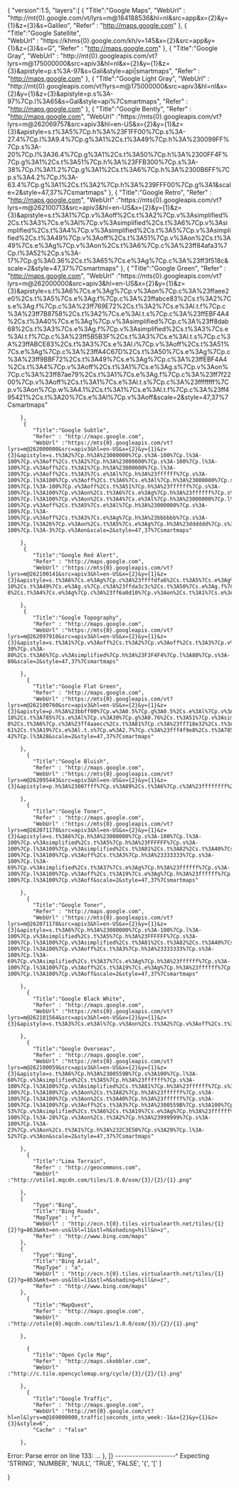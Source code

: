 {
    "version":1.5,
    "layers":[
        {
            "Title":"Google Maps",
            "WebUrl" : "http://mt{0}.google.com/vt/lyrs=m@184188536&hl=nl&src=app&x={2}&y={1}&z={3}&s=Galileo",
            "Refer" : "http://maps.google.com"
                },
        {
            "Title":"Google Satellite",            
            "WebUrl" : "https://khms{0}.google.com/kh/v=145&x={2}&src=app&y={1}&z={3}&s=G",
            "Refer" : "http://maps.google.com"
        },
        {
            "Title":"Google Gray",
            "WebUrl" : "http://mt{0}.googleapis.com/vt?lyrs=m@175000000&src=apiv3&hl=nl&x={2}&y={1}&z={3}&apistyle=p.s%3A-97&s=Gali&style=api|smartmaps",
            "Refer" : "http://maps.google.com"
        },
        {
            "Title":"Google Light Gray",
            "WebUrl" : "http://mt{0}.googleapis.com/vt?lyrs=m@175000000&src=apiv3&hl=nl&x={2}&y={1}&z={3}&apistyle=p.s%3A-97%7Cp.l%3A65&s=Gal&style=api%7Csmartmaps",
            "Refer" : "http://maps.google.com"
        },
        {
            "Title":"Google Bently",
            "Refer" : "http://maps.google.com",
            "WebUrl" :"https://mts{0}.googleapis.com/vt?lyrs=m@262069757&src=apiv3&hl=en-US&x={2}&y={1}&z={3}&apistyle=s.t%3A5%7Cp.h%3A%23F1FF00%7Cp.s%3A-27.4%7Cp.l%3A9.4%7Cp.g%3A1%2Cs.t%3A49%7Cp.h%3A%230099FF%7Cp.s%3A-20%7Cp.l%3A36.4%7Cp.g%3A1%2Cs.t%3A50%7Cp.h%3A%2300FF4F%7Cp.g%3A1%2Cs.t%3A51%7Cp.h%3A%23FFB300%7Cp.s%3A-38%7Cp.l%3A11.2%7Cp.g%3A1%2Cs.t%3A6%7Cp.h%3A%2300B6FF%7Cp.s%3A4.2%7Cp.l%3A-63.4%7Cp.g%3A1%2Cs.t%3A2%7Cp.h%3A%239FFF00%7Cp.g%3A1&scale=2&style=47,37%7Csmartmaps"
        },
        {
            "Title":"Google Retro",
            "Refer" : "http://maps.google.com",
            "WebUrl" :"https://mts{0}.googleapis.com/vt?lyrs=m@262100713&src=apiv3&hl=en-US&x={2}&y={1}&z={3}&apistyle=s.t%3A1%7Cp.v%3Aoff%2Cs.t%3A2%7Cp.v%3Asimplified%2Cs.t%3A3%7Cs.e%3Al%7Cp.v%3Asimplified%2Cs.t%3A6%7Cp.v%3Asimplified%2Cs.t%3A4%7Cp.v%3Asimplified%2Cs.t%3A5%7Cp.v%3Asimplified%2Cs.t%3A49%7Cp.v%3Aoff%2Cs.t%3A51%7Cp.v%3Aon%2Cs.t%3A49%7Cs.e%3Ag%7Cp.v%3Aon%2Cs.t%3A6%7Cp.c%3A%23ff84afa3%7Cp.l%3A52%2Cp.s%3A-17%7Cp.g%3A0.36%2Cs.t%3A65%7Cs.e%3Ag%7Cp.c%3A%23ff3f518c&scale=2&style=47,37%7Csmartmaps"
        },
         {
            "Title":"Google Green",
            "Refer" : "http://maps.google.com",
            "WebUrl" :"https://mts{0}.googleapis.com/vt?lyrs=m@262000000&src=apiv3&hl=en-US&x={2}&y={1}&z={3}&apistyle=s.t%3A6%7Cs.e%3Ag%7Cp.v%3Aon%7Cp.c%3A%23ffaee2e0%2Cs.t%3A5%7Cs.e%3Ag.f%7Cp.c%3A%23ffabce83%2Cs.t%3A2%7Cs.e%3Ag.f%7Cp.c%3A%23ff769E72%2Cs.t%3A2%7Cs.e%3Al.t.f%7Cp.c%3A%23ff7B8758%2Cs.t%3A2%7Cs.e%3Al.t.s%7Cp.c%3A%23ffEBF4A4%2Cs.t%3A40%7Cs.e%3Ag%7Cp.v%3Asimplified%7Cp.c%3A%23ff8dab68%2Cs.t%3A3%7Cs.e%3Ag.f%7Cp.v%3Asimplified%2Cs.t%3A3%7Cs.e%3Al.t.f%7Cp.c%3A%23ff5B5B3F%2Cs.t%3A3%7Cs.e%3Al.t.s%7Cp.c%3A%23ffABCE83%2Cs.t%3A3%7Cs.e%3Al.i%7Cp.v%3Aoff%2Cs.t%3A51%7Cs.e%3Ag%7Cp.c%3A%23ffA4C67D%2Cs.t%3A50%7Cs.e%3Ag%7Cp.c%3A%23ff9BBF72%2Cs.t%3A49%7Cs.e%3Ag%7Cp.c%3A%23ffEBF4A4%2Cs.t%3A4%7Cp.v%3Aoff%2Cs.t%3A1%7Cs.e%3Ag.s%7Cp.v%3Aon%7Cp.c%3A%23ff87ae79%2Cs.t%3A1%7Cs.e%3Ag.f%7Cp.c%3A%23ff7f2200%7Cp.v%3Aoff%2Cs.t%3A1%7Cs.e%3Al.t.s%7Cp.c%3A%23ffffffff%7Cp.v%3Aon%7Cp.w%3A4.1%2Cs.t%3A1%7Cs.e%3Al.t.f%7Cp.c%3A%23ff495421%2Cs.t%3A20%7Cs.e%3Al%7Cp.v%3Aoff&scale=2&style=47,37%7Csmartmaps"
        
        },
         {
            "Title":"Google Subtle",
            "Refer" : "http://maps.google.com",
            "WebUrl" :"https://mts{0}.googleapis.com/vt?lyrs=m@262000000&src=apiv3&hl=en-US&x={2}&y={1}&z={3}&apistyle=s.t%3A2%7Cp.h%3A%23000000%7Cp.s%3A-100%7Cp.l%3A-100%7Cp.v%3Aoff%2Cs.t%3A2%7Cp.h%3A%23000000%7Cp.s%3A-100%7Cp.l%3A-100%7Cp.v%3Aoff%2Cs.t%3A1%7Cp.h%3A%23000000%7Cp.l%3A-100%7Cp.v%3Aoff%2Cs.t%3A3%7Cs.e%3Al%7Cp.h%3A%23ffffff%7Cp.s%3A-100%7Cp.l%3A100%7Cp.v%3Aoff%2Cs.t%3A6%7Cs.e%3Al%7Cp.h%3A%23000000%7Cp.s%3A-100%7Cp.l%3A-100%7Cp.v%3Aoff%2Cs.t%3A51%7Cp.h%3A%23ffffff%7Cp.s%3A-100%7Cp.l%3A100%7Cp.v%3Aon%2Cs.t%3A6%7Cs.e%3Ag%7Cp.h%3A%23ffffff%7Cp.s%3A-100%7Cp.l%3A100%7Cp.v%3Aon%2Cs.t%3A4%7Cs.e%3Al%7Cp.h%3A%23000000%7Cp.l%3A-100%7Cp.v%3Aoff%2Cs.t%3A5%7Cs.e%3Al%7Cp.h%3A%23000000%7Cp.s%3A-100%7Cp.l%3A-100%7Cp.v%3Aoff%2Cs.t%3A3%7Cs.e%3Ag%7Cp.h%3A%23bbbbbb%7Cp.s%3A-100%7Cp.l%3A26%7Cp.v%3Aon%2Cs.t%3A5%7Cs.e%3Ag%7Cp.h%3A%23dddddd%7Cp.s%3A-100%7Cp.l%3A-3%7Cp.v%3Aon&scale=2&style=47,37%7Csmartmaps"
        
        },
         {
            "Title":"Google Red Alert",
            "Refer" : "http://maps.google.com",
            "WebUrl" :"https://mts{0}.googleapis.com/vt?lyrs=m@262100141&src=apiv3&hl=en-US&x={2}&y={1}&z={3}&apistyle=s.t%3A6%7Cs.e%3Ag%7Cp.c%3A%23ffffdfa6%2Cs.t%3A5%7Cs.e%3Ag%7Cp.c%3A%23ffb52127%2Cs.t%3A2%7Cs.e%3Ag%7Cp.c%3A%23ffc5531b%2Cs.t%3A49%7Cs.e%3Ag.f%7Cp.c%3A%23ff74001b%7Cp.l%3A-10%2Cs.t%3A49%7Cs.e%3Ag.s%7Cp.c%3A%23ffda3c3c%2Cs.t%3A50%7Cs.e%3Ag.f%7Cp.c%3A%23ff74001b%2Cs.t%3A50%7Cs.e%3Ag.s%7Cp.c%3A%23ffda3c3c%2Cs.t%3A51%7Cs.e%3Ag.f%7Cp.c%3A%23ff990c19%2Cs.e%3Al.t.f%7Cp.c%3A%23ffffffff%2Cs.e%3Al.t.s%7Cp.c%3A%23ff74001b%7Cp.l%3A-8%2Cs.t%3A4%7Cs.e%3Ag%7Cp.c%3A%23ff6a0d10%7Cp.v%3Aon%2Cs.t%3A1%7Cs.e%3Ag%7Cp.c%3A%23ffffdfa6%7Cp.w%3A0.4%2Cs.t%3A51%7Cs.e%3Ag.s%7Cp.v%3Aoff&scale=2&style=47,37%7Csmartmaps"
        
        },
         {
            "Title":"Google Topography",
            "Refer" : "http://maps.google.com",
            "WebUrl" :"https://mts{0}.googleapis.com/vt?lyrs=m@262097910&src=apiv3&hl=en-US&x={2}&y={1}&z={3}&apistyle=s.t%3A1%7Cp.v%3Aoff%2Cs.t%3A2%7Cp.v%3Aoff%2Cs.t%3A3%7Cp.v%3Aoff%2Cs.t%3A4%7Cp.v%3Aoff%2Cs.t%3A5%7Cp.h%3A%23727D82%7Cp.l%3A-30%7Cp.s%3A-80%2Cs.t%3A6%7Cp.v%3Asimplified%7Cp.h%3A%23F3F4F4%7Cp.l%3A80%7Cp.s%3A-80&scale=2&style=47,37%7Csmartmaps"
        
        },
          {
            "Title":"Google Flat Green",
            "Refer" : "http://maps.google.com",
            "WebUrl" :"https://mts{0}.googleapis.com/vt?lyrs=m@262100760&src=apiv3&hl=en-US&x={2}&y={1}&z={3}&apistyle=p.h%3A%23bbff00%7Cp.w%3A0.5%7Cp.g%3A0.5%2Cs.e%3Al%7Cp.v%3Aoff%2Cs.t%3A82%7Cp.c%3A%23ffa4cc48%2Cs.t%3A3%7Cs.e%3Ag%7Cp.c%3A%23ffffffff%7Cp.v%3Aon%7Cp.w%3A1%2Cs.t%3A1%7Cs.e%3Al%7Cp.v%3Aon%2Cs.t%3A49%7Cs.e%3Al%7Cp.v%3Asimplified%7Cp.g%3A1.14%7Cp.s%3A-18%2Cs.t%3A785%7Cs.e%3Al%7Cp.s%3A30%7Cp.g%3A0.76%2Cs.t%3A51%7Cp.v%3Asimplified%7Cp.w%3A0.4%7Cp.l%3A-8%2Cs.t%3A6%7Cp.c%3A%23ff4aaecc%2Cs.t%3A81%7Cp.c%3A%23ff718e32%2Cs.t%3A33%7Cp.s%3A68%7Cp.l%3A-61%2Cs.t%3A19%7Cs.e%3Al.t.s%7Cp.w%3A2.7%7Cp.c%3A%23fff4f9e8%2Cs.t%3A785%7Cs.e%3Ag.s%7Cp.w%3A1.5%7Cp.c%3A%23ffe53013%7Cp.s%3A-42%7Cp.l%3A28&scale=2&style=47,37%7Csmartmaps"
        
        },
          {
            "Title":"Google Bluish",
            "Refer" : "http://maps.google.com",
            "WebUrl" :"https://mts{0}.googleapis.com/vt?lyrs=m@262095443&src=apiv3&hl=en-US&x={2}&y={1}&z={3}&apistyle=p.h%3A%23007fff%7Cp.s%3A89%2Cs.t%3A6%7Cp.c%3A%23ffffffff%2Cs.t%3A17%7Cs.e%3Al%7Cp.v%3Aoff&scale=2&style=47,37%7Csmartmaps"
        
        },
          {
            "Title":"Google Toner",
            "Refer" : "http://maps.google.com",
            "WebUrl" :"https://mts{0}.googleapis.com/vt?lyrs=m@262071178&src=apiv3&hl=en-US&x={2}&y={1}&z={3}&apistyle=s.t%3A6%7Cp.h%3A%23000000%7Cp.s%3A-100%7Cp.l%3A-100%7Cp.v%3Asimplified%2Cs.t%3A5%7Cp.h%3A%23FFFFFF%7Cp.s%3A-100%7Cp.l%3A100%7Cp.v%3Asimplified%2Cs.t%3A81%2Cs.t%3A82%2Cs.t%3A40%7Cs.e%3Ag%7Cp.h%3A%23ffffff%7Cp.s%3A-100%7Cp.l%3A100%7Cp.v%3Aoff%2Cs.t%3A3%7Cp.h%3A%23333333%7Cp.s%3A-100%7Cp.l%3A-69%7Cp.v%3Asimplified%2Cs.t%3A37%7Cs.e%3Ag%7Cp.h%3A%23ffffff%7Cp.s%3A-100%7Cp.l%3A100%7Cp.v%3Aoff%2Cs.t%3A19%7Cs.e%3Ag%7Cp.h%3A%23ffffff%7Cp.l%3A100%7Cp.v%3Aoff%2Cs.t%3A34%7Cs.e%3Ag%7Cp.h%3A%23ffffff%7Cp.s%3A-100%7Cp.l%3A100%7Cp.v%3Aoff&scale=2&style=47,37%7Csmartmaps"
        
        },
          {
            "Title":"Google Toner",
            "Refer" : "http://maps.google.com",
            "WebUrl" :"https://mts{0}.googleapis.com/vt?lyrs=m@262071178&src=apiv3&hl=en-US&x={2}&y={1}&z={3}&apistyle=s.t%3A6%7Cp.h%3A%23000000%7Cp.s%3A-100%7Cp.l%3A-100%7Cp.v%3Asimplified%2Cs.t%3A5%7Cp.h%3A%23FFFFFF%7Cp.s%3A-100%7Cp.l%3A100%7Cp.v%3Asimplified%2Cs.t%3A81%2Cs.t%3A82%2Cs.t%3A40%7Cs.e%3Ag%7Cp.h%3A%23ffffff%7Cp.s%3A-100%7Cp.l%3A100%7Cp.v%3Aoff%2Cs.t%3A3%7Cp.h%3A%23333333%7Cp.s%3A-100%7Cp.l%3A-69%7Cp.v%3Asimplified%2Cs.t%3A37%7Cs.e%3Ag%7Cp.h%3A%23ffffff%7Cp.s%3A-100%7Cp.l%3A100%7Cp.v%3Aoff%2Cs.t%3A19%7Cs.e%3Ag%7Cp.h%3A%23ffffff%7Cp.l%3A100%7Cp.v%3Aoff%2Cs.t%3A34%7Cs.e%3Ag%7Cp.h%3A%23ffffff%7Cp.s%3A-100%7Cp.l%3A100%7Cp.v%3Aoff&scale=2&style=47,37%7Csmartmaps"
        
        },
          {
            "Title":"Google Black White",
            "Refer" : "http://maps.google.com",
            "WebUrl" :"https://mts{0}.googleapis.com/vt?lyrs=m@262101564&src=apiv3&hl=en-US&x={2}&y={1}&z={3}&apistyle=s.t%3A3%7Cs.e%3Al%7Cp.v%3Aon%2Cs.t%3A2%7Cp.v%3Aoff%2Cs.t%3A1%7Cp.v%3Aoff%2Cs.t%3A3%7Cs.e%3Ag.f%7Cp.c%3A%23ff000000%7Cp.w%3A1%2Cs.t%3A3%7Cs.e%3Ag.s%7Cp.c%3A%23ff000000%7Cp.w%3A0.8%2Cs.t%3A5%7Cp.c%3A%23ffffffff%2Cs.t%3A6%7Cp.v%3Aoff%2Cs.t%3A4%7Cp.v%3Aoff%2Cs.e%3Al%7Cp.v%3Aoff%2Cs.e%3Al.t%7Cp.v%3Aon%2Cs.e%3Al.t.s%7Cp.c%3A%23ffffffff%2Cs.e%3Al.t.f%7Cp.c%3A%23ff000000%2Cs.e%3Al.i%7Cp.v%3Aon&scale=2&style=47,37%7Csmartmaps"
        
        },
          {
            "Title":"Google Overseas",
            "Refer" : "http://maps.google.com",
            "WebUrl" :"https://mts{0}.googleapis.com/vt?lyrs=m@262100059&src=apiv3&hl=en-US&x={2}&y={1}&z={3}&apistyle=s.t%3A6%7Cp.h%3A%2300559B%7Cp.s%3A100%7Cp.l%3A-60%7Cp.v%3Asimplified%2Cs.t%3A5%7Cp.h%3A%23ffffff%7Cp.s%3A-100%7Cp.l%3A100%7Cp.v%3Asimplified%2Cs.t%3A81%7Cp.h%3A%23ffffff%7Cp.s%3A-100%7Cp.l%3A100%7Cp.v%3Aon%2Cs.t%3A82%7Cp.h%3A%23ffffff%7Cp.s%3A-100%7Cp.l%3A100%7Cp.v%3Aon%2Cs.t%3A40%7Cp.h%3A%23ffffff%7Cp.s%3A-100%7Cp.l%3A100%7Cp.v%3Aoff%2Cs.t%3A3%7Cp.h%3A%2300559B%7Cp.s%3A100%7Cp.l%3A-53%7Cp.v%3Asimplified%2Cs.t%3A6%2Cs.t%3A19%7Cs.e%3Ag%7Cp.h%3A%23ffffff%7Cp.l%3A100%7Cp.v%3Aon%2Cs.t%3A6%2Cs.t%3A35%7Cs.e%3Al%7Cp.h%3A%23999999%7Cp.s%3A-100%7Cp.l%3A-28%7Cp.v%3Aon%2Cs.t%3A2%7Cp.h%3A%23999999%7Cp.s%3A-100%7Cp.l%3A-23%7Cp.v%3Aon%2Cs.t%3A1%7Cp.h%3A%232C3E50%7Cp.s%3A29%7Cp.l%3A-52%7Cp.v%3Aon&scale=2&style=47,37%7Csmartmaps"
        
        },
          {
            "Title":"Lima Terrain",
            "Refer" : "http://geocommons.com",
            "WebUrl" :"http://otile1.mqcdn.com/tiles/1.0.0/osm/{3}/{2}/{1}.png"
        
        },
        {
            "Type":"Bing",
            "Title":"Bing Roads",
            "MapType" : "r",
            "WebUrl" : "http://ecn.t{0}.tiles.virtualearth.net/tiles/{1}{2}?g=863&mkt=en-us&lbl=l1&stl=h&shading=hill&n=z",
            "Refer" : "http://www.bing.com/maps"
        },
        {
            "Type":"Bing",
            "Title":"Bing Arial",
            "MapType" : "a",
            "WebUrl" : "http://ecn.t{0}.tiles.virtualearth.net/tiles/{1}{2}?g=863&mkt=en-us&lbl=l1&stl=h&shading=hill&n=z",
            "Refer" : "http://www.bing.com/maps"
        },
          {
            "Title":"MapQuest",
            "Refer" : "http://maps.google.com",
            "WebUrl" :"http://otile{0}.mqcdn.com/tiles/1.0.0/osm/{3}/{2}/{1}.png"
        
        },
          
          {
            "Title":"Open Cycle Map",
            "Refer" : "http://maps.skobbler.com",
            "WebUrl" :"http://c.tile.opencyclemap.org/cycle/{3}/{2}/{1}.png"
        
        },
          {
            "Title":"Google Traffic",
            "Refer" : "http://maps.google.com",
            "WebUrl" :"http://mt{0}.google.com/vt?hl=nl&lyrs=m@169000000,traffic|seconds_into_week:-1&x={2}&y={1}&z={3}&style=6",
            "Cache" : "false"
        
        },
    
Error: Parse error on line 133:
...            },    ]}
---------------------^
Expecting 'STRING', 'NUMBER', 'NULL', 'TRUE', 'FALSE', '{', '['
]

}
